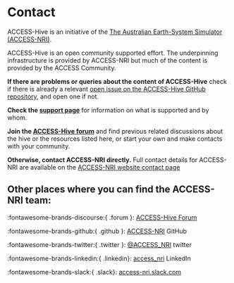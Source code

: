 # <div class="highlight-bg"> Contact </div>

ACCESS-Hive is an initiative of the [The Australian Earth-System Simulator (ACCESS-NRI)][access-about].

ACCESS-Hive is an open community supported effort. The underpinning infrastructure is provided by ACCESS-NRI but much of the content is provided by the ACCESS Community.

**If there are problems or queries about the content of ACCESS-Hive** check if there is already a relevant [open issue on the ACCESS-Hive GitHub repository][issues], and open one if not.

**Check the [support page][support]** for information on what is supported and by whom.

**Join the [ACCESS-Hive forum][access-hive-forum]** and find previous related discussions about the hive or the resources listed here, or start your own and make contacts with your community.

**Otherwise, contact ACCESS-NRI directly.** Full contact details for ACCESS-NRI are available on the [ACCESS-NRI website contact page][access-contact]

## <div class="highlight-bg"> Other places where you can find the ACCESS-NRI team: </div>

:fontawesome-brands-discourse:{ .forum }: [ACCESS-Hive Forum][access-hive-forum]

:fontawesome-brands-github:{ .github }: [ACCESS-NRI](https://github.com/ACCESS-NRI) GitHub

:fontawesome-brands-twitter:{ .twitter }: [@ACCESS_NRI](https://twitter.com/ACCESS_NRI) twitter

:fontawesome-brands-linkedin:{ .linkedin}: [access_nri](https://www.linkedin.com/in/access-nri) LinkedIn
    
:fontawesome-brands-slack:{ .slack}: [access-nri.slack.com](https://access-nri.slack.com)

[access-about]: https://www.access-nri.org.au/about/what-is-access-nri/
[access-contact]: https://www.access-nri.org.au/contact/
[issues]: https://github.com/ACCESS-Hive/access-hive.github.io/issues
[support]: support.md
[access-hive-forum]: https://forum.access-hive.org.au

